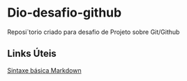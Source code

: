 # Dio-desafio-github
Reposi´torio criado para desafio de Projeto sobre Git/Github

## Links Úteis
[Sintaxe básica Markdown](https://www.markdownguide.org/basic-syntax/)

